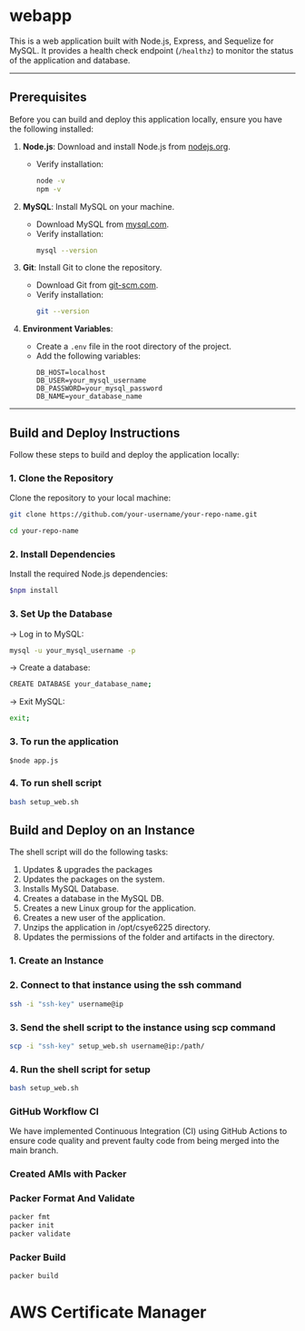 # webapp

This is a web application built with Node.js, Express, and Sequelize for MySQL. It provides a health check endpoint (`/healthz`) to monitor the status of the application and database.

---

## Prerequisites

Before you can build and deploy this application locally, ensure you have the following installed:

1. **Node.js**: Download and install Node.js from [nodejs.org](https://nodejs.org/).
   - Verify installation:
     ```bash
     node -v
     npm -v
     ```

2. **MySQL**: Install MySQL on your machine.
   - Download MySQL from [mysql.com](https://dev.mysql.com/downloads/mysql/).
   - Verify installation:
     ```bash
     mysql --version
     ```

3. **Git**: Install Git to clone the repository.
   - Download Git from [git-scm.com](https://git-scm.com/).
   - Verify installation:
     ```bash
     git --version
     ```

4. **Environment Variables**:
   - Create a `.env` file in the root directory of the project.
   - Add the following variables:
     ```env
     DB_HOST=localhost
     DB_USER=your_mysql_username
     DB_PASSWORD=your_mysql_password
     DB_NAME=your_database_name
     ```

---

## Build and Deploy Instructions

Follow these steps to build and deploy the application locally:

### 1. Clone the Repository
Clone the repository to your local machine:
```bash
git clone https://github.com/your-username/your-repo-name.git

cd your-repo-name
```
### 2. Install Dependencies
Install the required Node.js dependencies:
```bash
$npm install
```
### 3. Set Up the Database
-> Log in to MySQL:
```bash
mysql -u your_mysql_username -p
```

-> Create a database:
```bash
CREATE DATABASE your_database_name;
```

-> Exit MySQL:
```bash
exit;
```

### 3. To run the application
    $node app.js


### 4. To run shell script
```bash
bash setup_web.sh
```

## Build and Deploy on an Instance
The shell script will do the following tasks:
1. Updates & upgrades the packages
2. Updates the packages on the system.
3. Installs MySQL Database.
4. Creates a database in the MySQL DB.
5. Creates a new Linux group for the application.
6. Creates a new user of the application.
7. Unzips the application in /opt/csye6225 directory.
8. Updates the permissions of the folder and artifacts in the directory.


### 1. Create an Instance

### 2. Connect to that instance using the ssh command
```bash
ssh -i "ssh-key" username@ip
```

### 3. Send the shell script to the instance using scp command
```bash
scp -i "ssh-key" setup_web.sh username@ip:/path/
```

### 4. Run the shell script for setup
```bash
bash setup_web.sh
```

### GitHub Workflow CI
We have implemented Continuous Integration (CI) using GitHub Actions to ensure code quality and prevent faulty code from being merged into the main branch.

### Created AMIs with Packer


### Packer Format And Validate
```bash
packer fmt
packer init
packer validate
```

### Packer Build
```bash
packer build
```

# AWS Certificate Manager